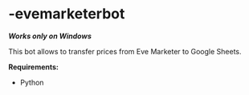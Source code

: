 # -evemarketerbot

***Works only on Windows***

This bot allows to transfer prices from Eve Marketer to Google Sheets.

**Requirements:**

- Python

